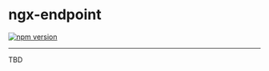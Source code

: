 # ngx-endpoint

[![npm version](https://badge.fury.io/js/ngx-endpoint.svg)](https://badge.fury.io/js/ngx-endpoint)

--------

TBD

